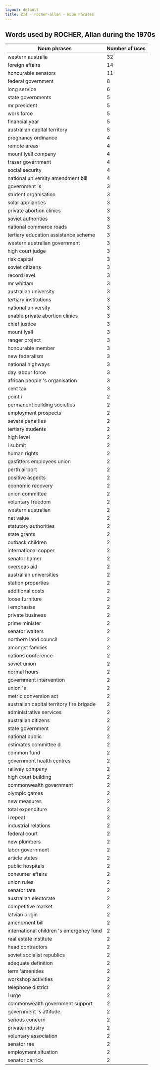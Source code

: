 ```yaml
---
layout: default
title: ZI4 - rocher-allan - Noun Phrases
---
```

## Words used by ROCHER, Allan during the 1970s

| Noun phrases | Number of uses |
|--------------|----------------|
|western australia|32|
|foreign affairs|14|
|honourable senators|11|
|federal government|8|
|long service|6|
|state governments|5|
|mr president|5|
|work force|5|
|financial year|5|
|australian capital territory|5|
|pregnancy ordinance|4|
|remote areas|4|
|mount lyell company|4|
|fraser government|4|
|social security|4|
|national university amendment bill|4|
|government 's|3|
|student organisation|3|
|solar appliances|3|
|private abortion clinics|3|
|soviet authorities|3|
|national commerce roads|3|
|tertiary education assistance scheme|3|
|western australian government|3|
|high court judge|3|
|risk capital|3|
|soviet citizens|3|
|record level|3|
|mr whitlam|3|
|australian university|3|
|tertiary institutions|3|
|national university|3|
|enable private abortion clinics|3|
|chief justice|3|
|mount lyell|3|
|ranger project|3|
|honourable member|3|
|new federalism|3|
|national highways|3|
|day labour force|3|
|african people 's organisation|3|
|cent tax|3|
|point i|2|
|permanent building societies|2|
|employment prospects|2|
|severe penalties|2|
|tertiary students|2|
|high level|2|
|i submit|2|
|human rights|2|
|gasfitters employees union|2|
|perth airport|2|
|positive aspects|2|
|economic recovery|2|
|union committee|2|
|voluntary freedom|2|
|western australian|2|
|net value|2|
|statutory authorities|2|
|state grants|2|
|outback children|2|
|international copper|2|
|senator hamer|2|
|overseas aid|2|
|australian universities|2|
|station properties|2|
|additional costs|2|
|loose furniture|2|
|i emphasise|2|
|private business|2|
|prime minister|2|
|senator walters|2|
|northern land council|2|
|amongst families|2|
|nations conference|2|
|soviet union|2|
|normal hours|2|
|government intervention|2|
|union 's|2|
|metric conversion act|2|
|australian capital territory fire brigade|2|
|administrative services|2|
|australian citizens|2|
|state government|2|
|national public|2|
|estimates committee d|2|
|common fund|2|
|government health centres|2|
|railway company|2|
|high court building|2|
|commonwealth government|2|
|olympic games|2|
|new measures|2|
|total expenditure|2|
|i repeat|2|
|industrial relations|2|
|federal court|2|
|new plumbers|2|
|labor government|2|
|article states|2|
|public hospitals|2|
|consumer affairs|2|
|union rules|2|
|senator tate|2|
|australian electorate|2|
|competitive market|2|
|latvian origin|2|
|amendment bill|2|
|international children 's emergency fund|2|
|real estate institute|2|
|head contractors|2|
|soviet socialist republics|2|
|adequate definition|2|
|term 'amenities|2|
|workshop activities|2|
|telephone district|2|
|i urge|2|
|commonwealth government support|2|
|government 's attitude|2|
|serious concern|2|
|private industry|2|
|voluntary association|2|
|senator rae|2|
|employment situation|2|
|senator carrick|2|
